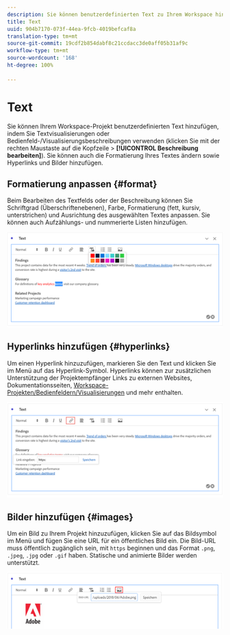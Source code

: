 ```yaml
---
description: Sie können benutzerdefinierten Text zu Ihrem Workspace hinzufügen.
title: Text
uuid: 904b7170-073f-44ea-9fcb-4019befcaf8a
translation-type: tm+mt
source-git-commit: 19cdf2b854dabf8c21ccdacc3de0aff05b31af9c
workflow-type: tm+mt
source-wordcount: '168'
ht-degree: 100%

---
```



# Text

Sie können Ihrem Workspace-Projekt benutzerdefinierten Text hinzufügen, indem Sie Textvisualisierungen oder Bedienfeld-/Visualisierungsbeschreibungen verwenden (klicken Sie mit der rechten Maustaste auf die Kopfzeile > **[!UICONTROL Beschreibung bearbeiten]**). Sie können auch die Formatierung Ihres Textes ändern sowie Hyperlinks und Bilder hinzufügen.

## Formatierung anpassen {#format}

Beim Bearbeiten des Textfelds oder der Beschreibung können Sie Schriftgrad (Überschriftenebenen), Farbe, Formatierung (fett, kursiv, unterstrichen) und Ausrichtung des ausgewählten Textes anpassen. Sie können auch Aufzählungs- und nummerierte Listen hinzufügen.

![](assets/format.png)

## Hyperlinks hinzufügen {#hyperlinks}

Um einen Hyperlink hinzuzufügen, markieren Sie den Text und klicken Sie im Menü auf das Hyperlink-Symbol. Hyperlinks können zur zusätzlichen Unterstützung der Projektempfänger Links zu externen Websites, Dokumentationsseiten, [Workspace-Projekten/Bedienfeldern/Visualisierungen](https://experienceleague.adobe.com/docs/analytics/analyze/analysis-workspace/curate-share/shareable-links.html?lang=de) und mehr enthalten.

![](assets/hyperlink.png)

## Bilder hinzufügen {#images}

Um ein Bild zu Ihrem Projekt hinzuzufügen, klicken Sie auf das Bildsymbol im Menü und fügen Sie eine URL für ein öffentliches Bild ein. Die Bild-URL muss öffentlich zugänglich sein, mit `https` beginnen und das Format `.png`, `.jpeg`, `.jpg` oder `.gif` haben. Statische und animierte Bilder werden unterstützt.

![](assets/image.png)
